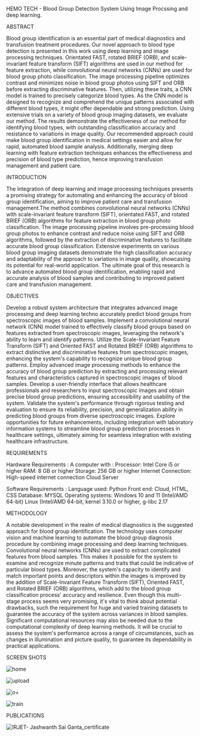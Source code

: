 HEMO TECH - Blood Group Detection System Using Image Procssing and deep learning.

ABSTRACT

Blood group identification is an essential part of medical diagnostics and transfusion treatment procedures. Our novel approach to blood type detection is presented in this work using deep learning and image processing techniques. Orientated FAST, rotated BRIEF (ORB), and scale-invariant feature transform (SIFT) algorithms are used in our method for feature extraction, while convolutional neural networks (CNNs) are used for blood group photo classification. The image processing pipeline optimizes contrast and minimizes noise in blood group photos using SIFT and ORB before extracting discriminative features. Then, utilizing these traits, a CNN model is trained to precisely categorize blood types. As the CNN model is designed to recognize and comprehend the unique patterns associated with different blood types, it might offer dependable and strong prediction. Using extensive trials on a variety of blood group imaging datasets, we evaluate our method. The results demonstrate the effectiveness of our method for identifying blood types, with outstanding classification accuracy and resistance to variations in image quality. Our recommended approach could make blood group identification in medical settings easier and allow for rapid, automated blood sample analysis. Additionally, merging deep learning with feature extraction techniques enhances the effectiveness and precision of blood type prediction, hence improving transfusion management and patient care.

INTRODUCTION

The integration of deep learning and image processing techniques presents a promising strategy for automating and enhancing the accuracy of blood group identification, aiming to improve patient care and transfusion management.The method combines convolutional neural networks (CNNs) with scale-invariant feature transform (SIFT), orientated FAST, and rotated BRIEF (ORB) algorithms for feature extraction in blood group photo classification. The image processing pipeline involves pre-processing blood group photos to enhance contrast and reduce noise using SIFT and ORB algorithms, followed by the extraction of discriminative features to facilitate accurate blood group classification. Extensive experiments on various blood group imaging datasets demonstrate the high classification accuracy and adaptability of the approach to variations in image quality, showcasing its potential for real-world application. The ultimate goal of this research is to advance automated blood group identification, enabling rapid and accurate analysis of blood samples and contributing to improved patient care and transfusion management. 


OBJECTIVES

Develop a robust system architecture that integrates advanced image processing and deep learning techno accurately predict blood groups from spectroscopic images of blood samples. Implement a convolutional neural network (CNN) model trained to effectively classify blood groups based on features extracted from spectroscopic images, leveraging the network's ability to learn and identify patterns. Utilize the Scale-Invariant Feature Transform (SIFT) and Oriented FAST and Rotated BRIEF (ORB) algorithms to extract distinctive and discriminative features from spectroscopic images, enhancing the system's capability to recognize unique blood group patterns. Employ advanced image processing methods to enhance the accuracy of blood group prediction by extracting and processing relevant features and characteristics captured in spectroscopic images of blood samples. Develop a user-friendly interface that allows healthcare professionals and researchers to input spectroscopic images and obtain precise blood group predictions, ensuring accessibility and usability of the system. Validate the system's performance through rigorous testing and evaluation to ensure its reliability, precision, and generalization ability in predicting blood groups from diverse spectroscopic images. Explore opportunities for future enhancements, including integration with laboratory information systems to streamline blood group prediction processes in healthcare settings, ultimately aiming for seamless integration with existing healthcare infrastructure.

REQUIREMENTS

Hardware Requirements :
A computer with :
Processor: Intel Core i5 or higher
RAM: 8 GB or higher
Storage: 256 GB or higher
Internet Connection: High-speed internet connection
Cloud Server

Software Requirements :
Language used: Python
Front end: Cloud, HTML, CSS
Database: MYSQL
Operating systems: Windows 10 and 11 (Intel/AMD 64-bit) 
Linux (Intel/AMD 64-bit, kernel 3.10.0 or higher, g-libc 2.17 

METHODOLOGY

A notable development in the realm of medical diagnostics is the suggested approach for blood group identification. The technology uses computer vision and machine learning to automate the blood group diagnosis procedure by combining image processing and deep learning techniques. Convolutional neural networks (CNNs) are used to extract complicated features from blood samples. This makes it possible for the system to examine and recognize minute patterns and traits that could be indicative of particular blood types. Moreover, the system's capacity to identify and match important points and descriptors within the images is improved by the addition of Scale-Invariant Feature Transform (SIFT), Oriented FAST, and Rotated BRIEF (ORB) algorithms, which add to the blood group classification process' accuracy and resilience. Even though this multi-stage process seems very promising, it's vital to think about potential drawbacks, such the requirement for huge and varied training datasets to guarantee the accuracy of the system across variances in blood samples. Significant computational resources may also be needed due to the computational complexity of deep learning methods. It will be crucial to assess the system's performance across a range of circumstances, such as changes in illumination and picture quality, to guarantee its dependability in practical applications. 





SCREEN SHOTS

![home](https://github.com/Jashwanth5558/Hemo-Tech/assets/100793290/29ebbbe7-6bfa-416f-b09e-810ee87ec39f)


![upload](https://github.com/Jashwanth5558/Hemo-Tech/assets/100793290/e5065502-1542-416d-8d9d-7b121b5969bf)


![o+](https://github.com/Jashwanth5558/Hemo-Tech/assets/100793290/4389b80d-2f7b-4b43-ae93-06fb4ad688cb)


![train](https://github.com/Jashwanth5558/Hemo-Tech/assets/100793290/a8f9b65a-a502-4d94-80d7-bca56ed577b3)



PUBLICATIONS


![IRJET- Jashwanth Sai Ganta_certificate](https://github.com/Jashwanth5558/Hemo-Tech/assets/100793290/2323624f-372d-4dbe-8152-22a51bf00da0)

